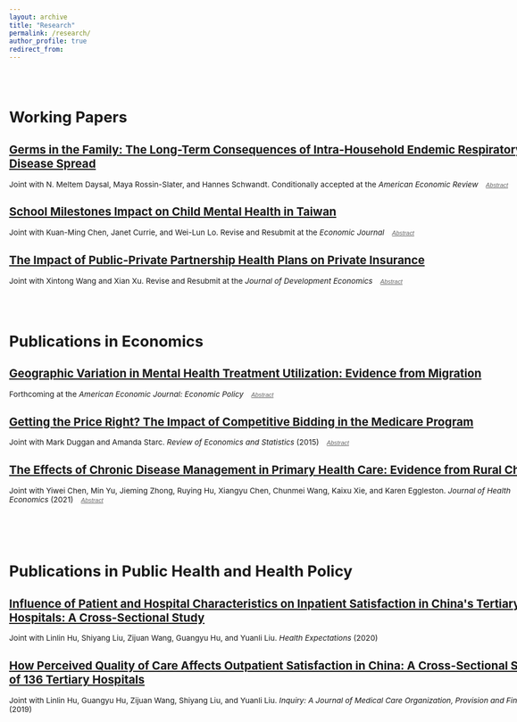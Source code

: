 ```yaml
---
layout: archive
title: "Research"
permalink: /research/
author_profile: true
redirect_from:
---
```


<style>
body, .page__content {
    font-size: 0.85em !important;
    max-width: none !important;
    width: 100% !important;
}

.abstract-toggle {
    background: transparent;
    color: #666;
    border: none;
    padding: 0;
    border-radius: 0;
    cursor: pointer;
    font-size: 0.8em;
    transition: all 0.3s ease;
    margin: 0 0 0 10px;
    display: inline;
    text-decoration: underline;
    font-style: italic;
}

.abstract-toggle:hover {
    color: #3498db;
}

.abstract {
    display: none;
    background: #f8f9fa;
    padding: 15px;
    border-radius: 5px;
    color: #555;
    border-left: 3px solid #3498db;
    margin-top: 10px;
    animation: slideDown 0.3s ease-out;
}

.abstract.show {
    display: block;
}

@keyframes slideDown {
    from {
        opacity: 0;
        transform: translateY(-10px);
    }
    to {
        opacity: 1;
        transform: translateY(0);
    }
}
</style>
<br/> <br/>


Working Papers
======


## [Germs in the Family: The Long-Term Consequences of Intra-Household Endemic Respiratory Disease Spread](../files/ChildSickness.pdf)
Joint with N. Meltem Daysal, Maya Rossin-Slater, and Hannes Schwandt. Conditionally accepted at the *American Economic Review* 
<button class="abstract-toggle" onclick="toggleAbstract('abstract1', this)">Abstract</button>
<div id="abstract1" class="abstract">
Preschool-aged children get sick frequently and spread disease to other family members. Despite the universality of this experience, there is limited causal evidence on the magnitudes and consequences of these externalities, especially for infant siblings with developing immune systems and brains. We use Danish administrative data to document that, before age one, younger siblings have 2-3 times higher hospitalization rates for respiratory conditions than older siblings. We combine birth order and within-municipality variation in respiratory disease prevalence among young children, and find lasting differential impacts of early-life respiratory disease exposure on younger siblings’ earnings, educational attainment, chronic respiratory health and mental health-related outcomes.
</div>


## [School Milestones Impact on Child Mental Health in Taiwan](../files/MH_School.pdf)
Joint with Kuan-Ming Chen, Janet Currie, and Wei-Lun Lo. Revise and Resubmit at the *Economic Journal*
<button class="abstract-toggle" onclick="toggleAbstract('abstract2', this)">Abstract</button>
<div id="abstract2" class="abstract">
We examine child mental health treatment surrounding four school milestones in Taiwan: Primary and middle school entry and high stakes testing for high school and college entry. Given age cutoffs for school entry, we compare August-born to September-born children. August-born reach milestones one year earlier, allowing identification of each milestone’s effect. Entry into primary and middle school increases in mental health prescribing, especially for ADHD and depression. Middle school entry also increases prescribing of anti-anxiety and antipsychotic medications. Use of psychiatric medications falls sharply following high-stakes tests. Effects are stronger in counties where parents and children have higher educational aspirations.
</div>


## [The Impact of Public-Private Partnership Health Plans on Private Insurance](../files/PPPinsurance.pdf)
Joint with Xintong Wang and Xian Xu. Revise and Resubmit at the *Journal of Development Economics*
<button class="abstract-toggle" onclick="toggleAbstract('abstract3', this)">Abstract</button>
<div id="abstract3" class="abstract">
Public-private partnership (PPP) health insurance plans have been viewed as a promising tool to expand coverage while maintaining fiscal sustainability. However, little is known about their impact, particularly whether they increase overall coverage or displace existing private insurance. To examine this, we leverage the staggered introduction of China’s City-Customized Supplemental Medical Insurance (CCSMI) across cities and a novel transaction-level dataset of private health insurance. Results reveal significant spillover effects on both the extensive and intensive margins: CCSMI substantially crowds out private insurance purchases and reduces average coverage amounts. Average premiums paid also decline, with two-thirds of the reduction driven by consumers opting for narrower coverage and the remainder likely due to insurers’ pricing adjustments. A back-of-the-envelope calculation suggests that the decline in private insurance purchases offsets at least 25% of CCSMI enrollment gains. These findings provide important insights for comprehensively evaluating PPP insurance programs.
</div>
 

<br/> <br/>

 Publications in Economics
======

## [Geographic Variation in Mental Health Treatment Utilization: Evidence from Migration](../files/MH_GeoVariation.pdf)
Forthcoming at the *American Economic Journal: Economic Policy* 
<button class="abstract-toggle" onclick="toggleAbstract('abstract4', this)">Abstract</button>
<div id="abstract4" class="abstract">
The older population bears a heavy burden of mental illness. Despite the availability of effective treatments, including services (e.g., psychotherapy) and drugs (e.g., antidepressants, antipsychotics), this paper documents substantial geographic variation in treatment utilization rates among Medicare enrollees. Exploiting patient migration, I show that 45.8% of service utilization variation is attributable to place-specific factors, compared to 15.1% for drug utilization. Further analyses suggest the role of provider accessibility in explaining the different place effects between service and drug use. Regarding health outcomes, I find that higher treatment utilization is associated with lower risks of self-harm-related emergency department visits.
</div>


## [Getting the Price Right? The Impact of Competitive Bidding in the Medicare Program](https://direct.mit.edu/rest/article-abstract/107/1/204/113161/Getting-the-Price-Right-The-Impact-of-Competitive) <br/>
Joint with Mark Duggan and Amanda Starc. *Review of Economics and Statistics* (2015)
<button class="abstract-toggle" onclick="toggleAbstract('abstract5', this)">Abstract</button>
<div id="abstract5" class="abstract">
We study Medicare’s competitive bidding program for durable medical equipment. We use Medicare claims data to examine the effect on prices and utilization, focusing on continuous positive airway pressure devices for sleep apnea. We find that spending falls by 47.2% after a highly imperfect bidding mechanism is introduced. This is almost entirely driven by a 44.8% price reduction, though quantities also fall by 4.3%. To disentangle supply and demand, we leverage differential cost sharing across Medicare recipients. We measure a demand elasticity of 0.272 and find that quantity reductions are concentrated among less clinically appropriate groups.
</div>


## [The Effects of Chronic Disease Management in Primary Health Care: Evidence from Rural China](https://www.sciencedirect.com/science/article/pii/S0167629621001247) <br/>
Joint with Yiwei Chen, Min Yu, Jieming Zhong, Ruying Hu, Xiangyu Chen, Chunmei Wang, Kaixu Xie, and Karen Eggleston. *Journal of Health Economics* (2021) 
<button class="abstract-toggle" onclick="toggleAbstract('abstract6', this)">Abstract</button>
<div id="abstract6" class="abstract">
Health systems globally face increasing morbidity and mortality from chronic diseases, yet many - especially in low- and middle-income countries - lack strong chronic disease management in primary health care (PHC). We provide evidence on China’s efforts to promote PHC management using unique five-year panel data in a rural county, including health care utilization from medical claims and health outcomes from biomarkers. Utilizing plausibly exogenous variation in management intensity generated by administrative and geographic boundaries, we compare hypertension/diabetes patients in villages within two kilometers distance but managed by different townships. Results show that, compared to patients in townships with median management intensity, patients in high-intensity townships have 4.8% more PHC visits, 5.2% fewer specialist visits, 11.7% lower likelihood of having an inpatient admission, and 3.6% lower medical spending. They also tend to have better medication adherence and better control of blood pressure. The resource savings from avoided inpatient admissions substantially outweigh the costs of the program.
</div>



<br/> <br/>
 Publications in Public Health and Health Policy
======

## [Influence of Patient and Hospital Characteristics on Inpatient Satisfaction in China's Tertiary Hospitals: A Cross-Sectional Study](https://onlinelibrary.wiley.com/doi/full/10.1111/hex.12974) <br/>
Joint with Linlin Hu, Shiyang Liu, Zijuan Wang, Guangyu Hu, and Yuanli Liu. *Health Expectations* (2020) 


## [How Perceived Quality of Care Affects Outpatient Satisfaction in China: A Cross-Sectional Study of 136 Tertiary Hospitals](https://journals.sagepub.com/doi/full/10.1177/0046958019895397) <br/>
Joint with Linlin Hu, Guangyu Hu, Zijuan Wang, Shiyang Liu, and Yuanli Liu. *Inquiry: A Journal of Medical Care Organization, Provision and Financing* (2019)


<script>
function toggleAbstract(abstractId, button) {
    const abstract = document.getElementById(abstractId);
    
    if (abstract.classList.contains('show')) {
        abstract.classList.remove('show');
        button.textContent = 'Abstract';
    } else {
        abstract.classList.add('show');
        button.textContent = 'Hide Abstract';
    }
}
</script>



